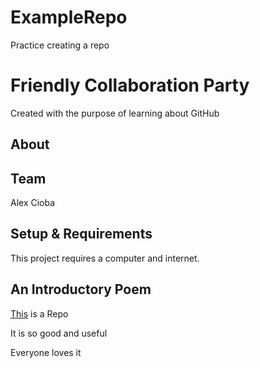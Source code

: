 # ExampleRepo
Practice creating a repo

# Friendly Collaboration Party
Created with the purpose of learning about GitHub

## About


## Team
Alex Cioba


## Setup & Requirements
This project requires a computer and internet.

## An Introductory Poem

[This](https://github.com/alexandrucioba/examplerepo) is a Repo

It is so good and useful

Everyone loves it
